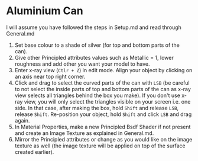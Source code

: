 # Aluminium Can

I will assume you have followed the steps in Setup.md and read through General.md
 
1. Set base colour to a shade of silver (for top and bottom parts of the can).
2. Give other Principled attributes values such as Metallic = 1, lower roughness and add other you want your model to have.
3. Enter x-ray view (`Ctlr + Z`) in edit mode. Align your object by clicking on an axis near top right corner.
4. Click and drag to select the curved parts of the can with `LSB` (be careful to not select the inside parts of top and bottom parts of the can as x-ray view selects all triangles behind the box you make). If you don't use x-ray view, you will only select the triangles visible on your screen i.e. one side. In that case, after making the box, hold `Shift` and release `LSB`, release `Shift`. Re-position your object, hold `Shift` and click `LSB` and drag again.
5. In Material Properties, make a new Principled Bsdf Shader if not present and create an Image Texture as explained in General.md.
6. Mirror the Principled attributes or change as you would like on the image texture as well (the image texture will be applied on top of the surface created earlier).
